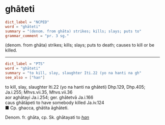 # ghāteti

``` toml
dict_label = "NCPED"
word = "ghāteti"
summary = "(denom. from ghāta) strikes; kills; slays; puts to"
grammar_comment = "pr. 3 sg."
```

(denom. from ghāta) strikes; kills; slays; puts to death; causes to kill or be killed.

--------------------

``` toml
dict_label = "PTS"
word = "ghāteti"
summary = "to kill, slay, slaughter Iti.22 (yo na hanti na gh"
see_also = ["han"]
```

to kill, slay, slaughter Iti.22 (yo na hanti na ghāteti) Dhp.129, Dhp.405; Ja.i.255; Mhvs.vii.35, Mhvs.vii.36  
aor aghātayi Ja.i.254; ger. ghātetvā Ja.i.166  
caus ghātāpeti to have somebody killed Ja.iv.124  
■ Cp. ghacca, ghātita āghāteti.

Denom. fr. ghāta, cp. Sk. ghātayati to *[han](han.md)*

